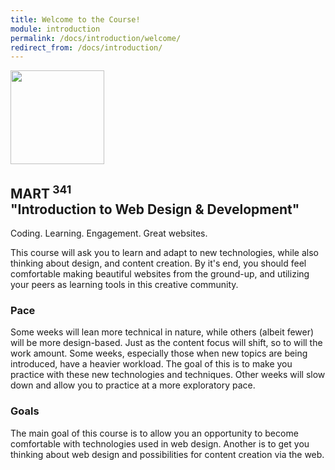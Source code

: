 ```yaml
---
title: Welcome to the Course!
module: introduction
permalink: /docs/introduction/welcome/
redirect_from: /docs/introduction/
---
```


<img src="../img/browser.svg" style="width: 150px; margin: auto; /" >

## MART<sup> 341</sup><br />"Introduction to Web Design & Development"

Coding. Learning. Engagement. Great websites.

This course will ask you to learn and adapt to new technologies, while also thinking about design, and content creation. By it's end, you should feel comfortable making beautiful websites from the ground-up, and utilizing your peers as learning tools in this creative community.


### Pace

Some weeks will lean more technical in nature, while others (albeit fewer) will be more design-based. Just as the content focus will shift, so to will the work amount. Some weeks, especially those when new topics are being introduced, have a heavier workload. The goal of this is to make you practice with these new technologies and techniques. Other weeks will slow down and allow you to practice at a more exploratory pace.


### Goals

The main goal of this course is to allow you an opportunity to become comfortable with technologies used in web design. Another is to get you thinking about web design and possibilities for content creation via the web.

